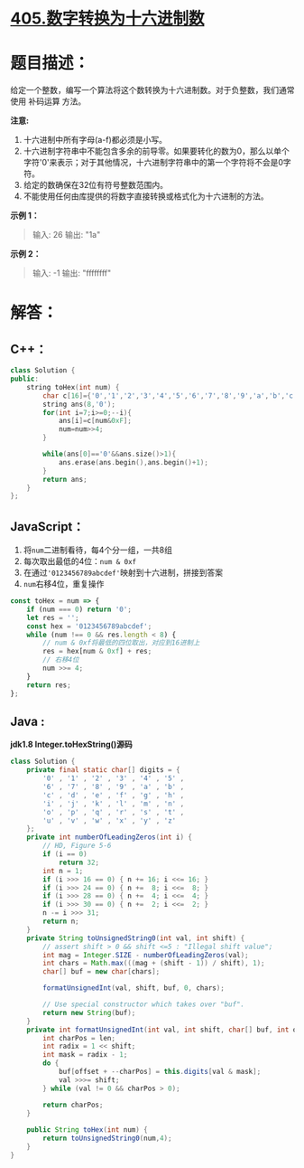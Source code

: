 # [405.数字转换为十六进制数](https://leetcode-cn.com/problems/convert-a-number-to-hexadecimal/)

# 题目描述：     

给定一个整数，编写一个算法将这个数转换为十六进制数。对于负整数，我们通常使用 补码运算 方法。

**注意:**

1. 十六进制中所有字母(a-f)都必须是小写。
2. 十六进制字符串中不能包含多余的前导零。如果要转化的数为0，那么以单个字符'0'来表示；对于其他情况，十六进制字符串中的第一个字符将不会是0字符。 
3. 给定的数确保在32位有符号整数范围内。
4. 不能使用任何由库提供的将数字直接转换或格式化为十六进制的方法。

**示例 1：**

> 输入:
> 26
> 输出:
> "1a"

**示例 2：**

> 输入:
> -1
> 输出:
> "ffffffff"

# 解答：

## C++：

```cpp
class Solution {
public:
    string toHex(int num) {
        char c[16]={'0','1','2','3','4','5','6','7','8','9','a','b','c','d','e','f'};
        string ans(8,'0');
        for(int i=7;i>=0;--i){
            ans[i]=c[num&0xF];
            num=num>>4;
        }

        while(ans[0]=='0'&&ans.size()>1){
            ans.erase(ans.begin(),ans.begin()+1);
        }
        return ans;
    }
};
```

## JavaScript：

1. 将`num`二进制看待，每4个分一组，一共8组
2. 每次取出最低的4位：`num & 0xf`
3. 在通过`'0123456789abcdef'`映射到十六进制，拼接到答案
4. `num`右移4位，重复操作

```javascript
const toHex = num => {
    if (num === 0) return '0';
    let res = '';
    const hex = '0123456789abcdef';
    while (num !== 0 && res.length < 8) {
        // num & 0xf将最低的四位取出，对应到16进制上
        res = hex[num & 0xf] + res;
        // 右移4位
        num >>= 4;
    }
    return res;
};
```

## Java :

**jdk1.8 Integer.toHexString()源码**

```java
class Solution {
    private final static char[] digits = {
        '0' , '1' , '2' , '3' , '4' , '5' ,
        '6' , '7' , '8' , '9' , 'a' , 'b' ,
        'c' , 'd' , 'e' , 'f' , 'g' , 'h' ,
        'i' , 'j' , 'k' , 'l' , 'm' , 'n' ,
        'o' , 'p' , 'q' , 'r' , 's' , 't' ,
        'u' , 'v' , 'w' , 'x' , 'y' , 'z'
    };
    private int numberOfLeadingZeros(int i) {
        // HD, Figure 5-6
        if (i == 0)
            return 32;
        int n = 1;
        if (i >>> 16 == 0) { n += 16; i <<= 16; }
        if (i >>> 24 == 0) { n +=  8; i <<=  8; }
        if (i >>> 28 == 0) { n +=  4; i <<=  4; }
        if (i >>> 30 == 0) { n +=  2; i <<=  2; }
        n -= i >>> 31;
        return n;
    }
    private String toUnsignedString0(int val, int shift) {
        // assert shift > 0 && shift <=5 : "Illegal shift value";
        int mag = Integer.SIZE - numberOfLeadingZeros(val);
        int chars = Math.max(((mag + (shift - 1)) / shift), 1);
        char[] buf = new char[chars];

        formatUnsignedInt(val, shift, buf, 0, chars);

        // Use special constructor which takes over "buf".
        return new String(buf);
    }
    private int formatUnsignedInt(int val, int shift, char[] buf, int offset, int len) {
        int charPos = len;
        int radix = 1 << shift;
        int mask = radix - 1;
        do {
            buf[offset + --charPos] = this.digits[val & mask];
            val >>>= shift;
        } while (val != 0 && charPos > 0);

        return charPos;
    }
    
    public String toHex(int num) {
        return toUnsignedString0(num,4);
    }
}
```
